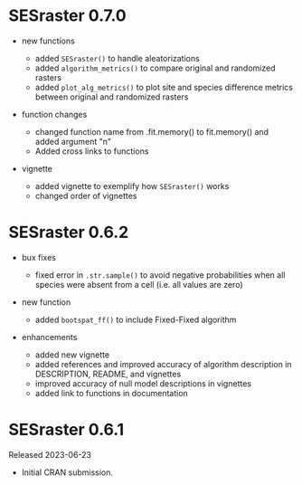 # SESraster 0.7.0

* new functions
  - added `SESraster()` to handle aleatorizations
  - added `algorithm_metrics()` to compare original and randomized rasters
  - added `plot_alg_metrics()` to plot site and species difference metrics 
  between original and randomized rasters

* function changes
  - changed function name from .fit.memory() to fit.memory() and added argument "n"
  - Added cross links to functions

* vignette
  - added vignette to exemplify how `SESraster()` works
  - changed order of vignettes
  
# SESraster 0.6.2

* bux fixes
  - fixed error in `.str.sample()` to avoid negative probabilities when all 
species were absent from a cell (i.e. all values are zero)

* new function
  - added `bootspat_ff()` to include Fixed-Fixed algorithm

* enhancements
  - added new vignette
  - added references and improved accuracy of algorithm description in DESCRIPTION, 
  README, and vignettes
  - improved accuracy of null model descriptions in vignettes
  - added link to functions in documentation

# SESraster 0.6.1

Released 2023-06-23

* Initial CRAN submission.



